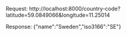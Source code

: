 Request: http://localhost:8000/country-code?latitude=59.0849066&longitude=11.25014

Response: {"name":"Sweden","iso3166":"SE"}
